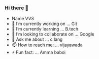 ### Hi there 👋
-  Name  VVS
- 🔭 I’m currently working on ... Git
- 🌱 I’m currently learning ... B.tech
- 👯 I’m looking to collaborate on ... Google
- 💬 Ask me about ... c lang
- 📫 How to reach me: ... vijayawada
- ⚡ Fun fact: ... Amma baboi
